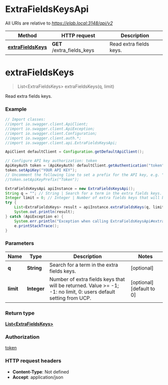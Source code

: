 # ExtraFieldsKeysApi

All URIs are relative to *https://elab.local:3148/api/v2*

Method | HTTP request | Description
------------- | ------------- | -------------
[**extraFieldsKeys**](ExtraFieldsKeysApi.md#extraFieldsKeys) | **GET** /extra_fields_keys | Read extra fields keys.

<a name="extraFieldsKeys"></a>
# **extraFieldsKeys**
> List&lt;ExtraFieldsKeys&gt; extraFieldsKeys(q, limit)

Read extra fields keys.

### Example
```java
// Import classes:
//import io.swagger.client.ApiClient;
//import io.swagger.client.ApiException;
//import io.swagger.client.Configuration;
//import io.swagger.client.auth.*;
//import io.swagger.client.api.ExtraFieldsKeysApi;

ApiClient defaultClient = Configuration.getDefaultApiClient();

// Configure API key authorization: token
ApiKeyAuth token = (ApiKeyAuth) defaultClient.getAuthentication("token");
token.setApiKey("YOUR API KEY");
// Uncomment the following line to set a prefix for the API key, e.g. "Token" (defaults to null)
//token.setApiKeyPrefix("Token");

ExtraFieldsKeysApi apiInstance = new ExtraFieldsKeysApi();
String q = ""; // String | Search for a term in the extra fields keys. 
Integer limit = 0; // Integer | Number of extra fields keys that will be returned. Value >= -1; -1: no limit, 0: users default setting from UCP. 
try {
    List<ExtraFieldsKeys> result = apiInstance.extraFieldsKeys(q, limit);
    System.out.println(result);
} catch (ApiException e) {
    System.err.println("Exception when calling ExtraFieldsKeysApi#extraFieldsKeys");
    e.printStackTrace();
}
```

### Parameters

Name | Type | Description  | Notes
------------- | ------------- | ------------- | -------------
 **q** | **String**| Search for a term in the extra fields keys.  | [optional]
 **limit** | **Integer**| Number of extra fields keys that will be returned. Value &gt;&#x3D; -1; -1: no limit, 0: users default setting from UCP.  | [optional] [default to 0]

### Return type

[**List&lt;ExtraFieldsKeys&gt;**](ExtraFieldsKeys.md)

### Authorization

[token](../README.md#token)

### HTTP request headers

 - **Content-Type**: Not defined
 - **Accept**: application/json

